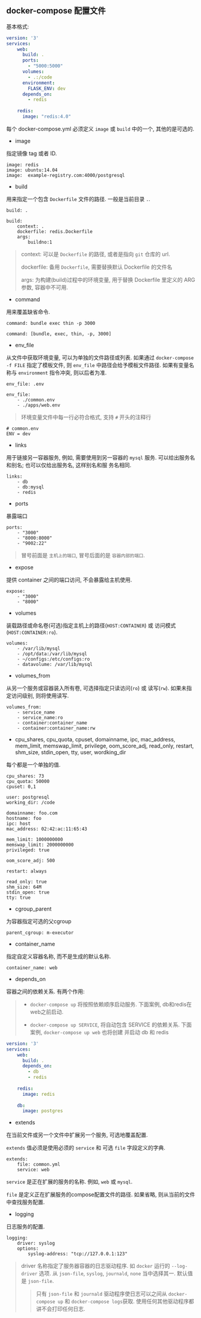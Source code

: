 ## docker-compose 配置文件

基本格式:

```yaml
version: '3'
services:
    web:
      build: .
      ports: 
        - "5000:5000"
      volumes:
        - .:/code
      environment:
        FLASK_ENV: dev
      depends_on:
        - redis
    
    redis:
      image: "redis:4.0"
```

每个 docker-compose.yml 必须定义 `image` 或 `build` 中的一个, 其他的是可选的.

- image

指定镜像 tag 或者 ID.

```
image: redis
image: ubuntu:14.04
image:  example-registry.com:4000/postgresql
```

- build

用来指定一个包含 `Dockerfile` 文件的路径. 一般是当前目录 `.`.

```
build: .

build:
    context: .
    dockerfile: redis.Dockerfile
    args:
        buildno:1
```

> context: 可以是 `Dockerfile` 的路径, 或者是指向 `git` 仓库的 url.
>
> dockerfile: 备用 `Dockerfile`, 需要替换默认 Dockerfile 的文件名
>
> args: 为构建(build)过程中的环境变量, 用于替换 Dockerfile 里定义的 ARG 参数, 容器中不可用.


- command

用来覆盖缺省命令.

```
command: bundle exec thin -p 3000

command: [bundle, exec, thin, -p, 3000]
```

- env_file

从文件中获取环境变量, 可以为单独的文件路径或列表. 如果通过 `docker-compose -f FILE` 指定了模板文件, 则 `env_file`
中路径会给予模板文件路径. 如果有变量名称与 `environment` 指令冲突, 则以后者为准.

```
env_file: .env

env_file:
    - ./common.env
    - ./apps/web.env
```

> 环境变量文件中每一行必符合格式, 支持 `#` 开头的注释行

```
# common.env
ENV = dev
```

- links

用于链接另一容器服务, 例如, 需要使用到另一容器的 `mysql` 服务. 可以给出服务名和别名; 也可以仅给出服务名, 这样别名和服
务名相同.

```
links:
    - db
    - db:mysql
    - redis
```

- ports

暴露端口

```
ports:
    - "3000"
    - "8000:8000"
    - "9002:22"
```

> 冒号前面是 `主机上的端口`, 冒号后面的是 `容器内部的端口`.


- expose

提供 container 之间的端口访问, 不会暴露给主机使用.

```
expose:
    - "3000"
    - "8000"
```

- volumes

装载路径或命名卷(可选)指定主机上的路径(`HOST:CONTAINER`) 或 访问模式(`HOST:CONTAINER:ro`).

```
volumes:
    - /var/lib/mysql
    - /opt/data:/var/lib/mysql
    - ~/configs:/etc/configs:ro
    - datavolume: /var/lib/mysql
```

- volumes_from

从另一个服务或容器装入所有卷, 可选择指定只读访问(`ro`) 或 读写(`rw`). 如果未指定访问级别, 则将使用读写.

```
volumes_from:
    - service_name
    - service_name:ro
    - container:container_name
    - container:container_name:rw
```

- cpu_shares, cpu_quota, cpuset, domainname, ipc, mac_address, mem_limit, memswap_limit, privilege,
oom_score_adj, read_only, restart, shm_size, stdin_open, tty, user, wordking_dir

每个都是一个单独的值. 

```
cpu_shares: 73
cpu_quota: 50000
cpuset: 0,1

user: postgresql
working_dir: /code

domainname: foo.com
hostname: foo
ipc: host
mac_address: 02:42:ac:11:65:43

mem_limit: 1000000000
memswap_limit: 2000000000
privileged: true

oom_score_adj: 500

restart: always

read_only: true
shm_size: 64M
stdin_open: true
tty: true
```

- cgroup_parent

为容器指定可选的父cgroup

```
parent_cgroup: m-executor
```

- container_name

指定自定义容器名称, 而不是生成的默认名称.

```
container_name: web
```

- depends_on

容器之间的依赖关系. 有两个作用:

>- `docker-compose up` 将按照依赖顺序启动服务. 下面案例, db和redis在web之前启动.
>
>- `docker-compose up SERVICE`, 将自动包含 SERVICE 的依赖关系. 下面案例, `docker-compose up web` 也将创建
>并启动 db 和 redis

```yaml
version: '3'
services:
    web:
      build: .
      depends_on:
        - db
        - redis
    
    redis:
      image: redis
    
    db:
      image: postgres
```


- extends

在当前文件或另一个文件中扩展另一个服务, 可选地覆盖配置.

`extends` 值必须是使用必须的 `service` 和 可选 `file` 字段定义的字典.

```
extends:
    file: common.yml
    service: web
```

`service` 是正在扩展的服务的名称. 例如, `web` 或 `mysql`. 

`file` 是定义正在扩展服务的compose配置文件的路径. 如果省略, 则从当前的文件中查找服务配置.


- logging

日志服务的配置.

```
logging:
    driver: syslog
    options:
        syslog-address: "tcp://127.0.0.1:123"
```

> driver 名称指定了服务器容器的日志驱动程序. 如 `docker` 运行的 `--log-driver` 选项. 从 `json-file`, `syslog`,
> `journald`, `none` 当中选择其一. 默认值是 `json-file`.
> 
>>只有 `json-file` 和 `journald` 驱动程序使日志可以之间从 `docker-compose up` 和 `docker-compose logs`获取.
>>使用任何其他驱动程序都讲不会打印任何日志.
> 



